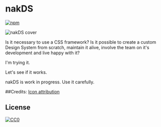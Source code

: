 # nakDS

[![npm](https://img.shields.io/npm/v/npm.svg)](https://www.npmjs.com/package/nakds)


![nakDS cover](https://raw.githubusercontent.com/nabaroa/nakds-pages/master/docs/assets/cover.png)


Is it necessary to use a CSS framework? Is it possible to create a custom Design System from scratch, maintain it alive, involve the team on it's development and live happy with it?

I'm trying it.

Let's see if it works.

nakDS is work in progress. Use it carefully.


##Credits:
[Icon attribution](https://thenounproject.com/search/?q=connect&i=139022)

## License
[![CC0](http://mirrors.creativecommons.org/presskit/buttons/88x31/svg/cc-zero.svg)](https://creativecommons.org/publicdomain/zero/1.0/)
